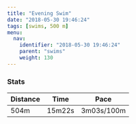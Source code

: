 ```yaml
---
title: "Evening Swim"
date: "2018-05-30 19:46:24"
tags: [swims, 500 m]
menu:
  nav:
    identifier: "2018-05-30 19:46:24"
    parent: "swims"
    weight: 130
---
```


### Stats

| Distance | Time | Pace |
|----------|------|------|
|504m|15m22s|3m03s/100m|
